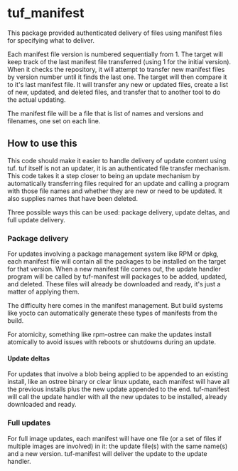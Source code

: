# tuf_manifest

This package provided authenticated delivery of files using manifest
files for specifying what to deliver.

Each manifest file version is numbered sequentially from 1.  The
target will keep track of the last manifest file transferred (using 1
for the initial version).  When it checks the repository, it will
attempt to transfer new manifest files by version number until it
finds the last one.  The target will then compare it to it's last
manifest file.  It will transfer any new or updated files, create
a list of new, updated, and deleted files, and transfer that to
another tool to do the actual updating.

The manifest file will be a file that is list of names and versions
and filenames, one set on each line.

## How to use this

This code should make it easier to handle delivery of update content
using tuf.  tuf itself is not an updater, it is an authenticated file
transfer mechanism.  This code takes it a step closer to being an
update mechanism by automatically transferring files required for an
update and calling a program with those file names and whether they
are new or need to be updated.  It also supplies names that have been
deleted.

Three possible ways this can be used: package delivery, update deltas,
and full update delivery.

### Package delivery

For updates involving a package management system like RPM or dpkg,
each manifest file will contain all the packages to be installed on
the target for that version.  When a new manifest file comes out, the
update handler program will be called by tuf-manifest will packages to
be added, updated, and deleted.  These files will already be
downloaded and ready, it's just a matter of applying them.

The difficulty here comes in the manifest management.  But build
systems like yocto can automatically generate these types of manifests
from the build.

For atomicity, something like rpm-ostree can make the updates install
atomically to avoid issues with reboots or shutdowns during an update.

#### Update deltas

For updates that involve a blob being applied to be appended to an
existing install, like an ostree binary or clear linux update, each
manifest will have all the previous installs plus the new update
appended to the end.  tuf-manifest will call the update handler with
all the new updates to be installed, already downloaded and ready.

### Full updates

For full image updates, each manifest will have one file (or a set of
files if multiple images are involved) in it: the update file(s) with
the same name(s) and a new version.  tuf-manifest will deliver the
update to the update handler.